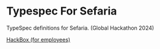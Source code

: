 # Typespec For Sefaria
TypeSpec definitions for Sefaria. (Global Hackathon 2024)

[HackBox (for employees)](https://hackbox.microsoft.com/hackathons/hackathon2024/project/60906)
